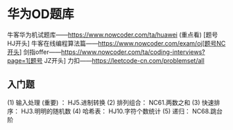 # 华为OD题库

牛客华为机试题库——<https://www.nowcoder.com/ta/huawei> (重点看) [题号 HJ开头]
牛客在线编程算法篇——<https://www.nowcoder.com/exam/oj[题号NC开头>]
剑指offer——<https://www.nowcoder.com/ta/coding-interviews?page=1[题号> JZ开头]
力扣——<https://leetcode-cn.com/problemset/all>

## 入门题

(1) 输入处理 (重要) ： HJ5.进制转换
(2) 排列组合： NC61.两数之和
(3) 快速排序： HJ3.明明的随机数
(4) 哈希表： HJ10.字符个数统计
(5) 递归： NC68.跳台阶
